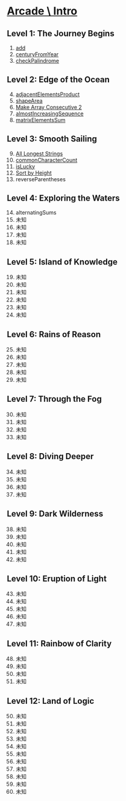 # [Arcade \ Intro](https://app.codesignal.com/arcade/intro/)

## Level 1: The Journey Begins

1. [add](https://github.com/RevansChen/online-judge/tree/master/Codefights/arcade/intro/level-1/1.add/)
2. [centuryFromYear](https://github.com/RevansChen/online-judge/tree/master/Codefights/arcade/intro/level-1/2.centuryFromYear/)
3. [checkPalindrome](https://github.com/RevansChen/online-judge/tree/master/Codefights/arcade/intro/level-1/3.checkPalindrome/)

## Level 2: Edge of the Ocean

4. [adjacentElementsProduct](https://github.com/RevansChen/online-judge/tree/master/Codefights/arcade/intro/level-2/4.adjacentElementsProduct/)
5. [shapeArea](https://github.com/RevansChen/online-judge/tree/master/Codefights/arcade/intro/level-2/5.shapeArea/)
6. [Make Array Consecutive 2](https://github.com/RevansChen/online-judge/tree/master/Codefights/arcade/intro/level-2/6.Make-Array-Consecutive-2/)
7. [almostIncreasingSequence](https://github.com/RevansChen/online-judge/tree/master/Codefights/arcade/intro/level-2/7.almostIncreasingSequence/)
8. [matrixElementsSum](https://github.com/RevansChen/online-judge/tree/master/Codefights/arcade/intro/level-2/8.matrixElementsSum/)

## Level 3: Smooth Sailing

9. [All Longest Strings](https://github.com/RevansChen/online-judge/tree/master/Codefights/arcade/intro/level-3/9.All-Longest-Strings/)
10. [commonCharacterCount](https://github.com/RevansChen/online-judge/tree/master/Codefights/arcade/intro/level-3/10.commonCharacterCount/)
11. [isLucky](https://github.com/RevansChen/online-judge/tree/master/Codefights/arcade/intro/level-3/11.isLucky/)
12. [Sort by Height](https://github.com/RevansChen/online-judge/tree/master/Codefights/arcade/intro/level-3/12.Sort-by-Height/)
13. reverseParentheses

## Level 4: Exploring the Waters

14. alternatingSums
15. 未知
16. 未知
17. 未知
18. 未知

## Level 5: Island of Knowledge

19. 未知
20. 未知
21. 未知
22. 未知
23. 未知
24. 未知

## Level 6: Rains of Reason

25. 未知
26. 未知
27. 未知
28. 未知
29. 未知

## Level 7: Through the Fog

30. 未知
31. 未知
32. 未知
33. 未知

## Level 8: Diving Deeper

34. 未知
35. 未知
36. 未知
37. 未知

## Level 9: Dark Wilderness

38. 未知
39. 未知
40. 未知
41. 未知
42. 未知

## Level 10: Eruption of Light

43. 未知
44. 未知
45. 未知
46. 未知
47. 未知

## Level 11: Rainbow of Clarity

48. 未知
49. 未知
50. 未知
51. 未知

## Level 12: Land of Logic

50. 未知
51. 未知
52. 未知
53. 未知
54. 未知
55. 未知
56. 未知
57. 未知
58. 未知
59. 未知
60. 未知

